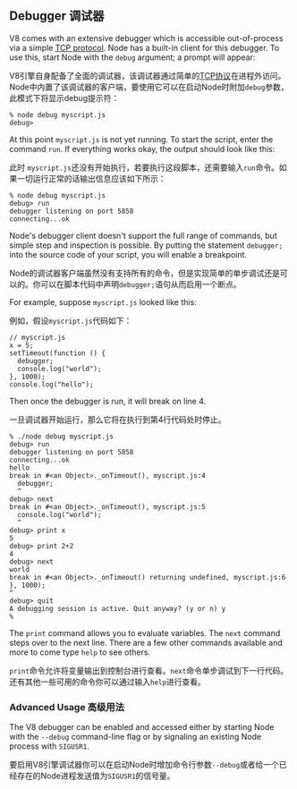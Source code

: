 ﻿ ## Debugger 调试器


V8 comes with an extensive debugger which is accessible out-of-process via a
simple [TCP protocol](http://code.google.com/p/v8/wiki/DebuggerProtocol).
Node has a built-in client for this debugger. To use this, start Node with the
`debug` argument; a prompt will appear:

V8引擎自身配备了全面的调试器，该调试器通过简单的[TCP协议](http://code.google.com/p/v8/wiki/DebuggerProtocol)在进程外访问。Node中内置了该调试器的客户端，要使用它可以在启动Node时附加`debug`参数，此模式下将显示debug提示符：

    % node debug myscript.js
    debug>

At this point `myscript.js` is not yet running. To start the script, enter
the command `run`. If everything works okay, the output should look like
this:

此时 `myscript.js`还没有开始执行，若要执行这段脚本，还需要输入`run`命令。如果一切运行正常的话输出信息应该如下所示：

    % node debug myscript.js
    debug> run
    debugger listening on port 5858
    connecting...ok

Node's debugger client doesn't support the full range of commands, but
simple step and inspection is possible. By putting the statement `debugger;`
into the source code of your script, you will enable a breakpoint.

Node的调试器客户端虽然没有支持所有的命令，但是实现简单的单步调试还是可以的。你可以在脚本代码中声明`debugger;`语句从而启用一个断点。

For example, suppose `myscript.js` looked like this:

例如，假设`myscript.js`代码如下：

    // myscript.js
    x = 5;
    setTimeout(function () {
      debugger;
      console.log("world");
    }, 1000);
    console.log("hello");

Then once the debugger is run, it will break on line 4.

一旦调试器开始运行，那么它将在执行到第4行代码处时停止。

    % ./node debug myscript.js
    debug> run
    debugger listening on port 5858
    connecting...ok
    hello
    break in #<an Object>._onTimeout(), myscript.js:4
      debugger;
      ^
    debug> next
    break in #<an Object>._onTimeout(), myscript.js:5
      console.log("world");
      ^
    debug> print x
    5
    debug> print 2+2
    4
    debug> next
    world
    break in #<an Object>._onTimeout() returning undefined, myscript.js:6
    }, 1000);
    ^
    debug> quit
    A debugging session is active. Quit anyway? (y or n) y
    %


The `print` command allows you to evaluate variables. The `next` command steps
over to the next line. There are a few other commands available and more to
come type `help` to see others.

`print`命令允许将变量输出到控制台进行查看。`next`命令单步调试到下一行代码。还有其他一些可用的命令你可以通过输入`help`进行查看。


### Advanced Usage 高级用法

The V8 debugger can be enabled and accessed either by starting Node with
the `--debug` command-line flag or by signaling an existing Node process
with `SIGUSR1`.

要启用V8引擎调试器你可以在启动Node时增加命令行参数`--debug`或者给一个已经存在的Node进程发送值为`SIGUSR1`的信号量。


